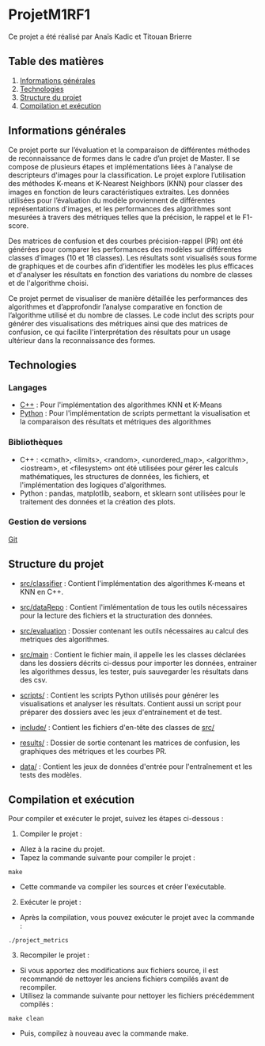 # ProjetM1RF1

Ce projet a été réalisé par Anaïs Kadic et Titouan Brierre

## Table des matières

1. [Informations générales](#Informations-générales)
2. [Technologies](#Techmologies)
3. [Structure du projet](#Structure-du-projet)
4. [Compilation et exécution](#Compilation-et-exécution)

## Informations générales

Ce projet porte sur l’évaluation et la comparaison de différentes méthodes de reconnaissance de formes dans le cadre d’un projet de Master. Il se compose de plusieurs étapes et implémentations liées à l'analyse de descripteurs d'images pour la classification. Le projet explore l’utilisation des méthodes K-means et K-Nearest Neighbors (KNN) pour classer des images en fonction de leurs caractéristiques extraites. Les données utilisées pour l’évaluation du modèle proviennent de différentes représentations d'images, et les performances des algorithmes sont mesurées à travers des métriques telles que la précision, le rappel et le F1-score.

Des matrices de confusion et des courbes précision-rappel (PR) ont été générées pour comparer les performances des modèles sur différentes classes d'images (10 et 18 classes). Les résultats sont visualisés sous forme de graphiques et de courbes afin d’identifier les modèles les plus efficaces et d'analyser les résultats en fonction des variations du nombre de classes et de l'algorithme choisi.

Ce projet permet de visualiser de manière détaillée les performances des algorithmes et d’approfondir l’analyse comparative en fonction de l’algorithme utilisé et du nombre de classes. Le code inclut des scripts pour générer des visualisations des métriques ainsi que des matrices de confusion, ce qui facilite l'interprétation des résultats pour un usage ultérieur dans la reconnaissance des formes.

## Technologies

### Langages

 - [C++](https://fr.wikipedia.org/wiki/C%2B%2B#:~:text=C%2B%2B%20est%20un%20langage,objet%20et%20la%20programmation%20générique.) : Pour l'implémentation des algorithmes KNN et K-Means
 - [Python](https://www.python.org) : Pour l'implémentation de scripts permettant la visualisation et la comparaison des résultats et métriques des algorithmes

### Bibliothèques

 - C++ : \<cmath>, \<limits>, \<random>, \<unordered_map>, \<algorithm>, \<iostream>, et \<filesystem> ont été utilisées pour gérer les calculs mathématiques, les structures de données, les fichiers, et l'implémentation des logiques d'algorithmes.
 - Python : pandas, matplotlib, seaborn, et sklearn sont utilisées pour le traitement des données et la création des plots.

### Gestion de versions

[Git](https://git-scm.com)

## Structure du projet

 - [src/classifier](https://github.com/TauntiiO/ProjetM1RF1/tree/main/src/classifier) : Contient l'implémentation des algorithmes K-means et KNN en C++.

 - [src/dataRepo](https://github.com/TauntiiO/ProjetM1RF1/tree/main/src/dataRepo) : Contient l'imlémentation de tous les outils nécessaires pour la lecture des fichiers et la structuration des données.

 - [src/evaluation](https://github.com/TauntiiO/ProjetM1RF1/tree/main/src/evaluation) : Dossier contenant les outils nécessaires au calcul des metriques des algorithmes.

 - [src/main](https://github.com/TauntiiO/ProjetM1RF1/tree/main/src/main) : Contient le fichier main, il appelle les les classes déclarées dans les dossiers décrits ci-dessus pour importer les données, entrainer les algorithmes dessus, les tester, puis sauvegarder les résultats dans des csv.
   
 - [scripts/](https://github.com/TauntiiO/ProjetM1RF1/tree/main/scripts) : Contient les scripts Python utilisés pour générer les visualisations et analyser les résultats. Contient aussi un script pour préparer des dossiers avec les jeux d'entrainement et de test.

 - [include/](https://github.com/TauntiiO/ProjetM1RF1/tree/main/include) : Contient les fichiers d'en-tête des classes de [src/](https://github.com/TauntiiO/ProjetM1RF1/tree/main/src/)
   
 - [results/](https://github.com/TauntiiO/ProjetM1RF1/tree/main/results) : Dossier de sortie contenant les matrices de confusion, les graphiques des métriques et les courbes PR.
   
 - [data/](https://github.com/TauntiiO/ProjetM1RF1/tree/main/data) : Contient les jeux de données d'entrée pour l'entraînement et les tests des modèles.

## Compilation et exécution

Pour compiler et exécuter le projet, suivez les étapes ci-dessous :

1. Compiler le projet :

 - Allez à la racine du projet.
 - Tapez la commande suivante pour compiler le projet :
```
make
```
 - Cette commande va compiler les sources et créer l'exécutable.
2. Exécuter le projet :

 - Après la compilation, vous pouvez exécuter le projet avec la commande :
```
./project_metrics
```
3. Recompiler le projet :

 - Si vous apportez des modifications aux fichiers source, il est recommandé de nettoyer les anciens fichiers compilés avant de recompiler.
 - Utilisez la commande suivante pour nettoyer les fichiers précédemment compilés :
```
make clean
```
 - Puis, compilez à nouveau avec la commande make.

